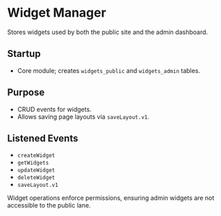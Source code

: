 # Widget Manager

Stores widgets used by both the public site and the admin dashboard.

## Startup
- Core module; creates `widgets_public` and `widgets_admin` tables.

## Purpose
- CRUD events for widgets.
- Allows saving page layouts via `saveLayout.v1`.

## Listened Events
- `createWidget`
- `getWidgets`
- `updateWidget`
- `deleteWidget`
- `saveLayout.v1`

Widget operations enforce permissions, ensuring admin widgets are not accessible to the public lane.
